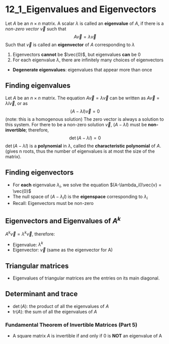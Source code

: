 # 12_1_Eigenvalues and Eigenvectors

Let $A$ be an $n \times n$ matrix. A scalar $\lambda$ is called an **eigenvalue** of $A$, if there is a *non-zero vector* $\vec{v}$ such that
$$
A\vec{v} = \lambda \vec{v}
$$
Such that $\vec{v}$ is called an **eigenvector** of $A$ corresponding to $\lambda$

1. Eigenvectors **cannot** be $\vec{0}$, but eigenvalues **can** be $0$
2. For each eigenvalue $\lambda$, there are infinitely many choices of eigenvectors

- **Degenerate eigenvalues**: eigenvalues that appear more than once

## Finding eigenvalues

Let $A$ be an $n\times n$ matrix. The equation $A\vec{v}=\lambda\vec{v}$ can be written
as $A\vec{v}=\lambda I\vec{v}$, or as
$$(A-\lambda I)\vec{v}=0$$
(note: this is a homogenous solution)
The zero vector is always a solution to this system. For there to be a non-zero solution $\vec{v}$, $(A−λI)$ must be **non-invertible**; therefore,
$$\det(A-\lambda I)=0$$
$\det(A−λI)$ is a **polynomial** in $λ$, called the **characteristic polynomial** of $A$. (gives n roots, thus the number of eigenvalues is at most the size of the matrix).

## Finding eigenvectors

- For **each** eigenvalue $\lambda_i$, we solve the equation $(A-\lambda_iI)\vec{v} = \vec{0}$
- The null space of $(A-\lambda_iI)$ is the **eigenspace** corresponding to $\lambda_i$
- Recall: Eigenvectors must be non-zero

## Eigenvectors and Eigenvalues of $A^k$

$A^k\vec{v}=\lambda^k\vec{v}$, therefore:

- Eigenvalue: $\lambda^k$
- Eigenvector: $\vec{v}$ (same as the eigenvector for A)

## Triangular matrices

- Eigenvalues of triangular matrices are the entries on its main diagonal.

## Determinant and trace

- $\det(A)$: the product of all the eigenvalues of $A$
- $\mathrm{tr}(A)$: the sum of all the eigenvalues of $A$

### Fundamental Theorem of Invertible Matrices (Part 5)

- A square matrix $A$ is invertible if and only if $0$ is **NOT** an eigenvalue of A
